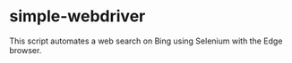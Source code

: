 # simple-webdriver
This script automates a web search on Bing using Selenium with the Edge browser.
